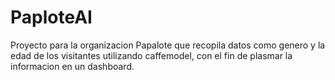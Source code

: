 # PaploteAI
Proyecto para la organizacion Papalote que recopila datos como genero y la edad de los visitantes utilizando caffemodel, con el fin de plasmar la informacion en un dashboard. 
